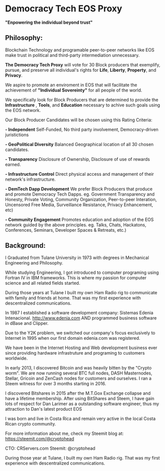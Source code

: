 # Democracy Tech EOS Proxy
**"Enpowering the individual beyond trust"**


## Philosophy: ##
Blockchain Technology and programable peer-to-peer networks like EOS make trust in political and third-party intermediation unnecessary.

**The Democracy Tech Proxy**  will vote for 30 Block producers that exemplify, pursue, and preserve all individual's rights for **Life**, **Liberty**, **Property**, and **Privacy**.

We aspire to promote an enviroment in EOS that will facilitate the achievement of **"Individual Sovereinty"** for all people of the world.

We specifically look for Block Producers that are determined to provide the **Infrastructure** , **Tools**, and **Education** necessary to achive such goals using the EOS network.

Our Block Producer Candidates will be chosen using this Rating Criteria:

**- Independent**
	Self-Funded, No third party involvement, Democracy-driven juristictions

**- GeoPolitical Diversity**
	Balanced Geographical location of all 30 chosen candidates.

**- Transparency**
	Disclosure of Ownership, Disclosure of use of rewards earned.

**- Infrastructure Control** 
	Direct physical access and management of their network's infrastructure. 
	
**- DemTech Dapp Development** 
	We prefer Block Producers that produce and promote Democracy Tech Dapps. 
	eg. Government Transparency and Honesty, Private Voting, Community Organization, Peer-to-peer Interation,
	Uncensored Free Media, Surveillance Resistance, Privacy Enhancement, etc)     

**- Community Engagement** 
	Promotes education and adoption of the EOS network guided by the above principles. 
	eg. Talks, Chats, Hackatons, Conferences, Seminars, Developer Spaces & Retreats, etc.)
	

## Background: ##
I Graduated from Tulane University in 1973 with degrees in Mechanical Engineering and Philosophy.

While studying Engineering, I got introduced to computer programing using Fortran IV in IBM frameworks. 
This is where my passion for computer science and all related fields started.

During those years at Tulane I built my own Ham Radio rig to communicate with family and friends at home. That was my first experience with descentralized communications.

In 1987 I established a software development company: Sistemas Edenia Intenacional. http://www.edenia.com AND programmed business software in dBase and Clipper.

Due to the Y2K problem, we switched our company's focus exclusively to Internet in 1995 when our first domain edenia.com was registered.

We have been in the Internet Hosting and Web development business ever since providing hardware infrastruture and programing to customers worldwide.

In early 2013, I discovered Bitcoin and was heavily bitten by the "Crypto worm".
We are now running several BTC full nodes, DASH Masternodes, Stellar, Gricoin and ZenCash nodes for customers and ourselves.
I ran a Steem witness for over 3 months starting in 2016.

I discovered Bitshares in 2015 after the M.T.Gox Exchange collapse and have a lifetime membership.
After using BitShares and Steem, I have gain lots of respect for Dan Larimer as a outstanding software engineer, thus my attraction to Dan's latest product EOS

I was born and live in Costa Rica and remain very active in the local Costa Rican crypto community.

For more information about me, check my Steemit blog at: https://steemit.com/@cryptohead


CTO: CRServers.com
Steemit: @cryptohead


During those year at Tulane, I built my own Ham Radio rig. That was my first experience with descentralized communications.

